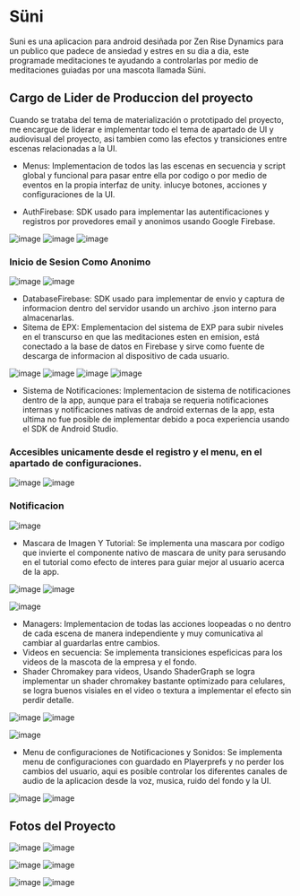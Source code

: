 # Süni

Suni es una aplicacion para android desiñada por Zen Rise Dynamics para un publico que padece de ansiedad y estres en su dia a dia, este programade meditaciones te ayudando a controlarlas por medio de meditaciones guiadas por una mascota llamada Süni.

## Cargo de Lider de Produccion del proyecto

Cuando se trataba del tema de materialización o prototipado del proyecto, me encargue de liderar e implementar todo el tema de apartado de UI y audiovisual del proyecto, asi tambien como las efectos y transiciones entre escenas relacionadas a la UI. 

- Menus: Implementacion de todos las las escenas en secuencia y script global y funcional para pasar entre ella por codigo o por medio de eventos en la propia interfaz de unity. inlucye botones, acciones y configuraciones de la UI.

- AuthFirebase: SDK usado para implementar las autentificaciones y registros por provedores email y anonimos usando Google Firebase.

![image](https://github.com/Michikatsu0/TallerVI_Proyecto/assets/68073260/b6a8e2b3-9b85-453b-b338-7965edbd489a)
![image](https://github.com/Michikatsu0/TallerVI_Proyecto/assets/68073260/7ea55620-85a5-4832-a40d-2bc3e655546d)
![image](https://github.com/Michikatsu0/TallerVI_Proyecto/assets/68073260/e37a4eeb-9021-445c-b08e-e0088ec0431a)

### Inicio de Sesion Como Anonimo

![image](https://github.com/Michikatsu0/TallerVI_Proyecto/assets/68073260/9a4f5d3b-8a51-4b8b-b9b1-a981dc1d1792)
![image](https://github.com/Michikatsu0/TallerVI_Proyecto/assets/68073260/8c4ca901-4461-43a3-96c0-947ad5b1d2e2)

- DatabaseFirebase: SDK usado para implementar de envio y captura de informacion dentro del servidor usando un archivo .json interno para almacenarlas.
- Sitema de EPX: Emplementacion del sistema de EXP para subir niveles en el transcurso en que las meditaciones esten en emision, está conectado a la base de datos en Firebase y sirve como fuente de descarga de informacion al dispositivo de cada usuario.

![image](https://github.com/Michikatsu0/TallerVI_Proyecto/assets/68073260/02ee6702-0e75-47ee-8365-e19a6bd32dcc)
![image](https://github.com/Michikatsu0/TallerVI_Proyecto/assets/68073260/b2dbe58e-e8fe-4433-8c52-8f11b373fff2)
![image](https://github.com/Michikatsu0/TallerVI_Proyecto/assets/68073260/16b1f153-39dc-41a4-8b90-33b5e072ea14)
![image](https://github.com/Michikatsu0/TallerVI_Proyecto/assets/68073260/85e63843-a8a3-48ed-a068-29b63db662a8)

- Sistema de Notificaciones: Implementacion de sistema de notificaciones dentro de la app, aunque para el trabaja se requeria notificaciones internas y notificaciones nativas de android externas de la app, esta ultima no fue posible de implementar debido a poca experiencia usando el SDK de Android Studio.
 
### Accesibles unicamente desde el registro y el menu, en el apartado de configuraciones.

![image](https://github.com/Michikatsu0/TallerVI_Proyecto/assets/68073260/e63eff6d-f226-439f-8aff-84d114006dc6)
![image](https://github.com/Michikatsu0/TallerVI_Proyecto/assets/68073260/edd1d97a-2e84-4f8c-92ba-c0b67bc9d05d)

### Notificacion

![image](https://github.com/Michikatsu0/TallerVI_Proyecto/assets/68073260/b9a6a13a-eb22-415b-ab1d-240c578437e1)


- Mascara de Imagen Y Tutorial: Se implementa una mascara por codigo que invierte el componente nativo de mascara de unity para serusando en el tutorial como efecto de interes para guiar mejor al usuario acerca de la app.

![image](https://github.com/Michikatsu0/TallerVI_Proyecto/assets/68073260/5935b9cf-af32-4a51-8e99-b0df82180daf)
![image](https://github.com/Michikatsu0/TallerVI_Proyecto/assets/68073260/72d55d2d-62c0-484b-ab06-c73353dc7f47)

![image](https://github.com/Michikatsu0/TallerVI_Proyecto/assets/68073260/243c5433-25b7-4e23-baf5-6b3e3a49aa1a)


- Managers: Implementacion de todas las acciones loopeadas o no dentro de cada escena de manera independiente y muy comunicativa al cambiar al guardarlas entre cambios.
- Videos en secuencia: Se implementa transiciones espeficicas para los videos de la mascota de la empresa y el fondo.
- Shader Chromakey para videos, Usando ShaderGraph se logra implementar un shader chromakey bastante optimizado para celulares, se logra buenos visiales en el video o textura a implementar el efecto sin perdir detalle.

![image](https://github.com/Michikatsu0/TallerVI_Proyecto/assets/68073260/52c6e0d1-370c-4999-9524-8539962896c1)
![image](https://github.com/Michikatsu0/TallerVI_Proyecto/assets/68073260/caa8374b-cfd7-405d-9820-af7f31aed235)

![image](https://github.com/Michikatsu0/TallerVI_Proyecto/assets/68073260/d2de1be1-06ee-4d9e-8829-d84b43b5500a)

- Menu de configuraciones de Notificaciones y Sonidos: Se implementa menu de configuraciones con guardado en Playerprefs y no perder los cambios del usuario, aqui es posible controlar los diferentes canales de audio de la aplicacion desde la voz, musica, ruido del fondo y la UI. 

![image](https://github.com/Michikatsu0/TallerVI_Proyecto/assets/68073260/275f9235-91d6-4768-992d-04703ec371e7)
![image](https://github.com/Michikatsu0/TallerVI_Proyecto/assets/68073260/d045cc11-8d60-4bf1-8c33-6f95b0fd5aaa)


## Fotos del Proyecto

![image](https://github.com/Michikatsu0/TallerVI_Proyecto/assets/68073260/fe0ecfb5-8750-48f6-88c9-53ab0f3723bc)
![image](https://github.com/Michikatsu0/TallerVI_Proyecto/assets/68073260/d5399b56-30bb-40af-b459-f5ee5e0fe9d8)

![image](https://github.com/Michikatsu0/TallerVI_Proyecto/assets/68073260/c36a764f-59ac-4524-ad75-b44ce71050b0)
![image](https://github.com/Michikatsu0/TallerVI_Proyecto/assets/68073260/1d017841-f40f-4cfe-b03d-5ef041040689)

![image](https://github.com/Michikatsu0/TallerVI_Proyecto/assets/68073260/2e654b38-2b76-485c-ae94-5b0c1b8e9699)
![image](https://github.com/Michikatsu0/TallerVI_Proyecto/assets/68073260/bcf89059-76ec-4777-a4df-a8986a0e5297)
